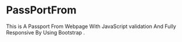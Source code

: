 # PassPortFrom
This is A Passport From Webpage With JavaScript validation And Fully  Responsive By Using  Bootstrap .
